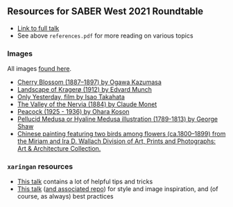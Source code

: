 ## Resources for SABER West 2021 Roundtable

+ [Link to full talk](http://ledelaney.org/talks/sabertalk/SABER-slides.html#1)
+ See above `references.pdf` for more reading on various topics

### Images

All images [found here]().

+ [Cherry Blossom (1887–1897) by Ogawa Kazumasa](https://www.rawpixel.com/image/523356/free-illustration-image-sakura-cherry-blossom-ogawa-kazumasa)
+ [Landscape of Kragerø (1912) by Edvard Munch](https://www.rawpixel.com/image/2043769/landscape-kragero)
+ [Only Yesterday, film by Isao Takahata](https://static01.nyt.com/images/2017/10/15/arts/15GHIBLI-RANKING-ONLY/15GHIBLI-RANKING-ONLY-jumbo.jpg)
+ [The Valley of the Nervia (1884) by Claude Monet](https://www.rawpixel.com/image/2677418/free-illustration-image-monet-mountain-landscape-mountain)
+ [Peacock (1925 - 1936) by Ohara Koson](https://www.rawpixel.com/image/436666/beautiful-peacock)
+ [Pellucid Medusa or Hyaline Medusa illustration (1789-1813) by George Shaw](https://www.rawpixel.com/image/386843/free-illustration-image-jellyfish-medusa-george-shaw)
+ [Chinese painting featuring two birds among flowers (ca.1800–1899) from the Miriam and Ira D. Wallach Division of Art, Prints and Photographs: Art & Architecture Collection.](https://www.rawpixel.com/image/544853/free-illustration-image-chinese-landscape-flower)


### `xaringan` resources

+ [This talk](https://spcanelon.github.io/xaringan-basics-and-beyond/slides/day-01-basics.html?panelset4=remark.js2&panelset5=nhsrtheme2&panelset6=moon-reader2&panelset7=markdown2#1) contains a lot of helpful tips and tricks
+ [This talk](https://rstudio-education.github.io/sharing-short-notice/#1) ([and associated repo](https://github.com/rstudio-education/sharing-short-notice)) for style and image inspiration, and (of course, as always) best practices
